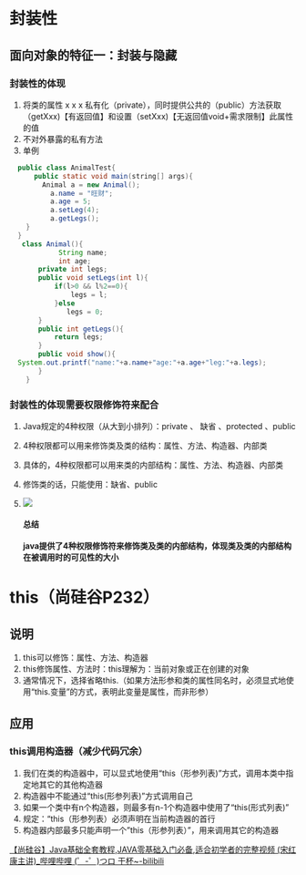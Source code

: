 # 封装性

## 面向对象的特征一：封装与隐藏

### 封装性的体现

1. 将类的属性 x x x 私有化（private），同时提供公共的（public）方法获取（getXxx)【有返回值】和设置（setXxx)【无返回值void+需求限制】此属性的值
2. 不对外暴露的私有方法
3. 单例

```java
  public class AnimalTest{
      public static void main(string[] args){
        Animal a = new Animal();
          a.name = "旺财";
          a.age = 5;
          a.setLeg(4);
          a.getLegs();
    }
  }    
   class Animal(){
 		    String name;
        	int age;
       private int legs;
       public void setLegs(int l){
           if(l>0 && l%2==0){
               legs = l;
           }else
              legs = 0;
       }
       public int getLegs(){
           return legs;
       }
       public void show(){
  System.out.printf("name:"+a.name+"age:"+a.age+"leg:"+a.legs);
       }
    }


```

### 封装性的体现需要权限修饰符来配合

1. Java规定的4种权限（从大到小排列）：private 、 缺省 、protected 、public  

2. 4种权限都可以用来修饰类及类的结构：属性、方法、构造器、内部类

3. 具体的，4种权限都可以用来类的内部结构：属性、方法、构造器、内部类

4. 修饰类的话，只能使用：缺省、public

5. ![](D:\公式教程1\Typora\picture\GEB0$%ON`AFN2%{6B7`3O.png)

   #### **总结**

   **java提供了4种权限修饰符来修饰类及类的内部结构，体现类及类的内部结构在被调用时的可见性的大小**

# this（尚硅谷P232）

## 说明

1. this可以修饰：属性、方法、构造器
2. this修饰属性、方法时：this理解为：当前对象或正在创建的对象
3. 通常情况下，选择省略this.（如果方法形参和类的属性同名时，必须显式地使用“this.变量”的方式，表明此变量是属性，而非形参）

## 应用

### this调用构造器（减少代码冗余）

1. 我们在类的构造器中，可以显式地使用“this（形参列表)”方式，调用本类中指定地其它的其他构造器
2. 构造器中不能通过“this(形参列表)”方式调用自己
3. 如果一个类中有n个构造器，则最多有n-1个构造器中使用了“this(形式列表)”
4. 规定：“this（形参列表）必须声明在当前构造器的首行
5. 构造器内部最多只能声明一个”this（形参列表）”，用来调用其它的构造器

[【尚硅谷】Java基础全套教程,JAVA零基础入门必备,适合初学者的完整视频 (宋红康主讲)_哔哩哔哩 (゜-゜)つロ 干杯~-bilibili](https://www.bilibili.com/video/BV1Kb411W75N?p=234&spm_id_from=pageDriver)

